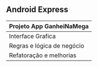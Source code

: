 ## Android Express      

Projeto App GanheiNaMega     |
-----------------------------|
Interface Grafica            |
Regras e lógica de negócio   |
Refatoração e melhorias      |
